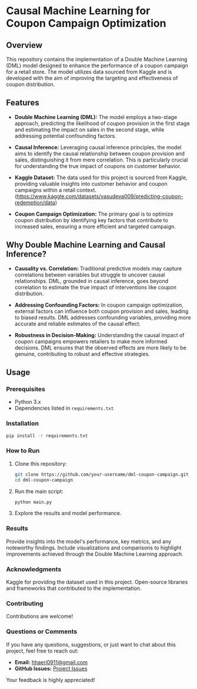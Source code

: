 # Causal Machine Learning for Coupon Campaign Optimization

## Overview

This repository contains the implementation of a Double Machine Learning (DML) model designed to enhance the performance of a coupon campaign for a retail store. The model utilizes data sourced from Kaggle and is developed with the aim of improving the targeting and effectiveness of coupon distribution.

## Features

- **Double Machine Learning (DML):** The model employs a two-stage approach, predicting the likelihood of coupon provision in the first stage and estimating the impact on sales in the second stage, while addressing potential confounding factors.

- **Causal Inference:** Leveraging causal inference principles, the model aims to identify the causal relationship between coupon provision and sales, distinguishing it from mere correlation. This is particularly crucial for understanding the true impact of coupons on customer behavior.

- **Kaggle Dataset:** The data used for this project is sourced from Kaggle, providing valuable insights into customer behavior and coupon campaigns within a retail context. (https://www.kaggle.com/datasets/vasudeva009/predicting-coupon-redemption/data) 

- **Coupon Campaign Optimization:** The primary goal is to optimize coupon distribution by identifying key factors that contribute to increased sales, ensuring a more efficient and targeted campaign.

## Why Double Machine Learning and Causal Inference?

- **Causality vs. Correlation:** Traditional predictive models may capture correlations between variables but struggle to uncover causal relationships. DML, grounded in causal inference, goes beyond correlation to estimate the true impact of interventions like coupon distribution.

- **Addressing Confounding Factors:** In coupon campaign optimization, external factors can influence both coupon provision and sales, leading to biased results. DML addresses confounding variables, providing more accurate and reliable estimates of the causal effect.

- **Robustness in Decision-Making:** Understanding the causal impact of coupon campaigns empowers retailers to make more informed decisions. DML ensures that the observed effects are more likely to be genuine, contributing to robust and effective strategies.

## Usage

### Prerequisites

- Python 3.x
- Dependencies listed in `requirements.txt`

### Installation

```bash
pip install -r requirements.txt
```

### How to Run

1. Clone this repository:

   ```bash
   git clone https://github.com/your-username/dml-coupon-campaign.git
   cd dml-coupon-campaign
   ```
2. Run the main script:
   ```bash
   python main.py
   ```
3. Explore the results and model performance.

### Results
Provide insights into the model's performance, key metrics, and any noteworthy findings. Include visualizations and comparisons to highlight improvements achieved through the Double Machine Learning approach.

### Acknowledgments
Kaggle for providing the dataset used in this project.
Open-source libraries and frameworks that contributed to the implementation.

### Contributing
Contributions are welcome!

### Questions or Comments

If you have any questions, suggestions, or just want to chat about this project, feel free to reach out:

- **Email:** hhaeri0911@gmail.com
- **GitHub Issues:** [Project Issues](https://github.com/hhaeri/Causal-Machine-Learning-for-Coupon-Campaign-Optimization/issues)
  
Your feedback is highly appreciated!




